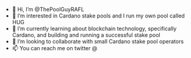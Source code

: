 - 👋 Hi, I’m @ThePoolGuyRAFL
- 👀 I’m interested in Cardano stake pools and I run my own pool called HUG
- 🌱 I’m currently learning about blockchain technology, specifically Cardano, and building and running a successful stake pool
- 💞️ I’m looking to collaborate with small Cardano stake pool operators 
- 📫 You can reach me on twitter @

<!---
ThePoolGuyRAFL/ThePoolGuyRAFL is a ✨ special ✨ repository because its `README.md` (this file) appears on your GitHub profile.
You can click the Preview link to take a look at your changes.
--->
